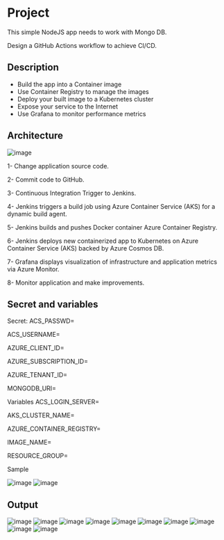 # Project

This simple NodeJS app needs to work with Mongo DB.

Design a GitHub Actions workflow to achieve CI/CD.

## Description

- Build the app into a Container image
- Use Container Registry to manage the images
- Deploy your built image to a Kubernetes cluster
- Expose your service to the Internet
- Use Grafana to monitor performance metrics

## Architecture

![image](images/Screenshot%202023-05-14%20at%2010.36.28%20am.png)

1- Change application source code.

2- Commit code to GitHub.

3- Continuous Integration Trigger to Jenkins.

4- Jenkins triggers a build job using Azure Container Service (AKS) for a dynamic build agent.

5- Jenkins builds and pushes Docker container Azure Container Registry.

6- Jenkins deploys new containerized app to Kubernetes on Azure Container Service (AKS) backed by Azure Cosmos DB.

7- Grafana displays visualization of infrastructure and application metrics via Azure Monitor.

8- Monitor application and make improvements.

## Secret and variables

Secret:
ACS_PASSWD=

ACS_USERNAME=

AZURE_CLIENT_ID=

AZURE_SUBSCRIPTION_ID=

AZURE_TENANT_ID=

MONGODB_URI=

Variables
ACS_LOGIN_SERVER=

AKS_CLUSTER_NAME=

AZURE_CONTAINER_REGISTRY=

IMAGE_NAME=

RESOURCE_GROUP=

Sample

![image](images/Screenshot%202023-05-14%20at%209.58.35%20pm.png)
![image](images/Screenshot%202023-05-14%20at%209.58.28%20pm.png)

## Output

![image](images/Screenshot%202023-05-14%20at%208.31.23%20pm.png)
![image](images/Screenshot%202023-05-14%20at%209.49.50%20pm.png)
![image](images/Screenshot%202023-05-14%20at%209.50.00%20pm.png)
![image](images/Screenshot%202023-05-14%20at%209.50.07%20pm.png)
![image](images/Screenshot%202023-05-14%20at%209.49.50%20pm.png)
![image](images/Screenshot%202023-05-14%20at%209.48.58%20pm.png)
![image](images/Screenshot%202023-05-14%20at%209.49.10%20pm.png)
![image](images/Screenshot%202023-05-14%20at%209.49.23%20pm.png)
![image](images/Screenshot%202023-05-14%20at%209.49.41%20pm.png)
![image](images/Screenshot%202023-05-14%20at%209.49.32%20pm.png)
